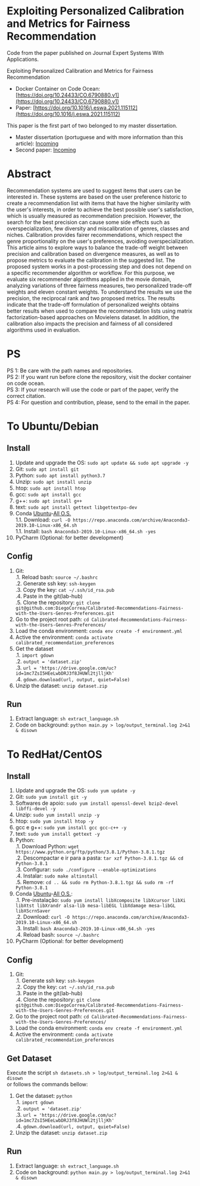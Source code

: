 # Exploiting Personalized Calibration and Metrics for Fairness Recommendation  
Code from the paper published on Journal Expert Systems With Applications.  

Exploiting Personalized Calibration and Metrics for Fairness Recommendation  
  - Docker Container on Code Ocean: [https://doi.org/10.24433/CO.6790880.v1](https://doi.org/10.24433/CO.6790880.v1)  
  - Paper: [https://doi.org/10.1016/j.eswa.2021.115112](https://doi.org/10.1016/j.eswa.2021.115112)

This paper is the first part of two belonged to my master dissertation.
  - Master dissertation (portuguese and with more information than this article): [Incoming]()
  - Second paper: [Incoming]()

# Abstract  
Recommendation systems are used to suggest items that users can be interested in. These systems are based on the user preference historic to create a recommendation list with items that have the higher similarity with the user's interests, in order to achieve the best possible user's satisfaction, which is usually measured as recommendation precision. However, the search for the best precision can cause some side effects such as overspecialization, few diversity and miscalibration of genres, classes and niches. Calibration provides fairer recommendations, which respect the genre proportionality on the user's preferences, avoiding overspecialization. This article aims to explore ways to balance the trade-off weight between precision and calibration based on divergence measures, as well as to propose metrics to evaluate the calibration in the suggested list. The proposed system works in a post-processing step and does not depend on a specific recommender algorithm or workflow. For this purpose, we evaluate six recommender algorithms applied in the movie domain, analyzing variations of three fairness measures, two personalized trade-off weights and eleven constant weights. To understand the results we use the precision, the reciprocal rank and two proposed metrics. The results indicate that the trade-off formulation of personalized weights obtains better results when used to compare the recommendation lists using matrix factorization-based approaches on Movielens dataset. In addition, the calibration also impacts the precision and fairness of all considered algorithms used in evaluation.  

# PS  
PS 1: Be care with the path names and repositories.  
PS 2: If you want run before clone the repository, visit the docker container on code ocean.   
PS 3: If your research will use the code or part of the paper, verify the correct citation.    
PS 4: For question and contribution, please, send to the email in the paper.  

# To Ubuntu/Debian  

## Install
1. Update and upgrade the OS: `sudo apt update && sudo apt upgrade -y`  
1. Git: `sudo apt install git`  
1. Python: `sudo apt install python3.7` 
1. Unzip: `sudo apt install unzip`  
1. htop: `sudo apt install htop`  
1. gcc: `sudo apt install gcc`
1. g++: `sudo apt install g++`
1. text: `sudo apt install gettext libgettextpo-dev`
1. Conda [Ubuntu](https://www.digitalocean.com/community/tutorials/how-to-install-anaconda-on-ubuntu-18-04-quickstart)-[All O.S.](https://docs.anaconda.com/anaconda/install/linux/)  
1.1. Download: `curl -O https://repo.anaconda.com/archive/Anaconda3-2019.10-Linux-x86_64.sh`   
1.1. Install: `bash Anaconda3-2019.10-Linux-x86_64.sh -yes`  
1. PyCharm (Optional: for better development)  
  
## Config  
1. Git:  
.1. Reload bash: `source ~/.bashrc`  
.2. Generate ssh key: `ssh-keygen`  
.3. Copy the key: `cat ~/.ssh/id_rsa.pub`    
.4. Paste in the git(lab-hub)  
.5. Clone the repository: `git clone git@github.com:DiegoCorrea/Calibrated-Recommendations-Fairness-with-the-Users-Genres-Preferences.git`    
1. Go to the project root path: `cd Calibrated-Recommendations-Fairness-with-the-Users-Genres-Preferences/`  
1. Load the conda environment: `conda env create -f environment.yml`  
1. Active the environment: `conda activate calibrated_recommendation_preferences`  
1. Get the dataset  
.1. `import gdown`  
.2. `output = 'dataset.zip' `  
.3. `url = 'https://drive.google.com/uc?id=1mc7ZsI5HEeLwbDRJ3f8JHUWl2tjlljKh' `  
.4. `gdown.download(url, output, quiet=False) `  
6. Unzip the dataset: `unzip dataset.zip`
  
## Run  
1. Extract language: `sh extract_language.sh`
1. Code on background: `python main.py > log/output_terminal.log 2>&1 & disown`

# To RedHat/CentOS  

## Install
1. Update and upgrade the OS: `sudo yum update -y`  
1. Git: `sudo yum install git -y`  
1. Softwares de apoio: `sudo yum install openssl-devel bzip2-devel libffi-devel -y` 
1. Unzip: `sudo yum install unzip -y`  
1. htop: `sudo yum install htop -y`  
1. gcc e g++: `sudo yum install gcc gcc-c++ -y`
1. text: `sudo yum install gettext -y`
1. Python:  
.1. Download Python: `wget https://www.python.org/ftp/python/3.8.1/Python-3.8.1.tgz`  
.2. Descompactar e ir para a pasta: `tar xzf Python-3.8.1.tgz && cd Python-3.8.1`  
.3. Configurar: `sudo ./configure --enable-optimizations`    
.4. Instalar: `sudo make altinstall`  
.5. Remove: `cd .. && sudo rm Python-3.8.1.tgz && sudo rm -rf Python-3.8.1`  
1. Conda [Ubuntu](https://www.digitalocean.com/community/tutorials/how-to-install-anaconda-on-ubuntu-18-04-quickstart)-[All O.S.](https://docs.anaconda.com/anaconda/install/linux/):  
.1. Pre-instalação: `sudo yum install libXcomposite libXcursor libXi libXtst libXrandr alsa-lib mesa-libEGL libXdamage mesa-libGL libXScrnSaver`    
.2. Download: `curl -O https://repo.anaconda.com/archive/Anaconda3-2019.10-Linux-x86_64.sh`   
.3. Install: `bash Anaconda3-2019.10-Linux-x86_64.sh -yes`  
.4. Reload bash: `source ~/.bashrc` 
1. PyCharm (Optional: for better development)  
  
## Config  
1. Git:   
.1. Generate ssh key: `ssh-keygen`  
.2. Copy the key: `cat ~/.ssh/id_rsa.pub`    
.3. Paste in the git(lab-hub)  
.4. Clone the repository: `git clone git@github.com:DiegoCorrea/Calibrated-Recommendations-Fairness-with-the-Users-Genres-Preferences.git`    
1. Go to the project root path: `cd Calibrated-Recommendations-Fairness-with-the-Users-Genres-Preferences/`  
1. Load the conda environment: `conda env create -f environment.yml`  
1. Active the environment: `conda activate calibrated_recommendation_preferences`  

## Get Dataset
Execute the script `sh datasets.sh > log/output_terminal.log 2>&1 & disown`   
or follows the commands bellow:
1. Get the dataset: `python`  
.1. `import gdown`  
.2. `output = 'dataset.zip' `  
.3. `url = 'https://drive.google.com/uc?id=1mc7ZsI5HEeLwbDRJ3f8JHUWl2tjlljKh' `  
.4. `gdown.download(url, output, quiet=False) `  
6. Unzip the dataset: `unzip dataset.zip`  
  
## Run  
1. Extract language: `sh extract_language.sh`
1. Code on background: `python main.py > log/output_terminal.log 2>&1 & disown`    